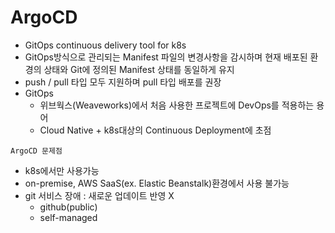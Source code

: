 # ArgoCD

- GitOps continuous delivery tool for k8s
- GitOps방식으로 관리되는 Manifest 파일의 변경사항을 감시하며 현재 배포된 환경의 상태와 Git에 정의된 Manifest 상태를 동일하게 유지
- push / pull 타입 모두 지원하며 pull 타입 배포를 권장
- GitOps
  - 위브웍스(Weaveworks)에서 처음 사용한 프로젝트에 DevOps를 적용하는 용어
  - Cloud Native + k8s대상의 Continuous Deployment에 초점

`ArgoCD 문제점`

- k8s에서만 사용가능
- on-premise, AWS SaaS(ex. Elastic Beanstalk)환경에서 사용 불가능
- git 서비스 장애 : 새로운 업데이트 반영 X
  - github(public)
  - self-managed
